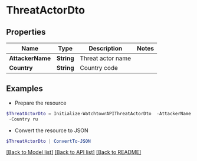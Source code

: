 # ThreatActorDto
## Properties

Name | Type | Description | Notes
------------ | ------------- | ------------- | -------------
**AttackerName** | **String** | Threat actor name | 
**Country** | **String** | Country code | 

## Examples

- Prepare the resource
```powershell
$ThreatActorDto = Initialize-WatchtowrAPIThreatActorDto  -AttackerName APT29 `
 -Country ru
```

- Convert the resource to JSON
```powershell
$ThreatActorDto | ConvertTo-JSON
```

[[Back to Model list]](../README.md#documentation-for-models) [[Back to API list]](../README.md#documentation-for-api-endpoints) [[Back to README]](../README.md)

